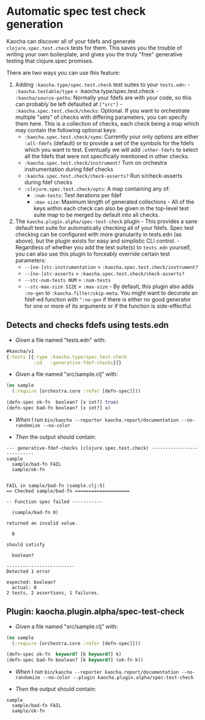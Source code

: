 # Automatic spec test check generation

Kaocha can discover all of your fdefs and generate `clojure.spec.test.check`
  tests for them. This saves you the trouble of writing your own boilerplate,
  and gives you the truly "free" generative testing that clojure.spec promises.

  There are two ways you can use this feature:

  1. Adding `:kaocha.type/spec.test.check` test suites to your `tests.edn`:
    - `:kaocha.testable/type` = :kaocha.type/spec.test.check
    - `:kaocha/source-paths`: Normally your fdefs are with your code, so this
      can probably be left defaulted at `["src"]`
    - `:kaocha.spec.test.check/checks`: Optional. If you want to
      orchestrate multiple "sets" of checks with differing parameters, you can
      specify them here. This is a collection of checks, each check being a map
      which may contain the following optional keys:
      - `:kaocha.spec.test.check/syms`: Currently your only options are either
        `:all-fdefs` (default) or to provide a set of the symbols for the fdefs
        which you want to test. Eventually we will add `:other-fdefs` to select
        all the fdefs that were not specifically mentioned in other checks.
      - `:kaocha.spec.test.check/instrument?` Turn on orchestra instrumentation
        during fdef checks
      - `:kaocha.spec.test.check/check-asserts?` Run s/check-asserts during fdef
        checks
      - `:clojure.spec.test.check/opts`: A map containing any of:
        - `:num-tests`: Test iterations per fdef
        - `:max-size`: Maximum length of generated collections
    - All of the keys within each check can also be given in the top-level test
      suite map to be merged by default into all checks.
  2. The `kaocha.plugin.alpha/spec-test-check` plugin
    - This provides a sane default test suite for automatically checking all of
      your fdefs. Spec test checking can be configured with more granularity in
      tests.edn (as above), but the plugin exists for easy and simplistic CLI
      control.
    - Regardless of whether you add the test suite(s) to `tests.edn` yourself,
      you can also use this plugin to forceably override certain test
      parameters:
        - `--[no-]stc-instrumentation` = `:kaocha.spec.test.check/instrument?`
        - `--[no-]stc-asserts` = `:kaocha.spec.test.check/check-asserts?`
        - `--stc-num-tests NUM` = `:num-tests`
        - `--stc-max-size SIZE` = `:max-size`
    - By default, this plugin also adds `:no-gen` to `:kaocha.filter/skip-meta`.
      You might want to decorate an fdef-ed function with `^:no-gen` if there is
      either no good generator for one or more of its arguments or if the
      function is side-effectful.

## Detects and checks fdefs using tests.edn

- <em>Given </em> a file named "tests.edn" with:

``` clojure
#kaocha/v1
{:tests [{:type :kaocha.type/spec.test.check
          :id   :generative-fdef-checks}]}
```


- <em>Given </em> a file named "src/sample.clj" with:

``` clojure
(ns sample
  (:require [orchestra.core :refer [defn-spec]]))

(defn-spec ok-fn  boolean? [x int?] true)
(defn-spec bad-fn boolean? [x int?] x)
```


- <em>When </em> I run `bin/kaocha --reporter kaocha.report/documentation --no-randomize --no-color`

- <em>Then </em> the output should contain:

``` text
--- generative-fdef-checks (clojure.spec.test.check) ---------------------------
sample
  sample/bad-fn FAIL
  sample/ok-fn


FAIL in sample/bad-fn (sample.clj:5)
== Checked sample/bad-fn ====================

-- Function spec failed -----------

  (sample/bad-fn 0)

returned an invalid value.

  0

should satisfy

  boolean?

-------------------------
Detected 1 error

expected: boolean?
  actual: 0
2 tests, 2 assertions, 1 failures.
```



## Plugin: kaocha.plugin.alpha/spec-test-check

- <em>Given </em> a file named "src/sample.clj" with:

``` clojure
(ns sample
  (:require [orchestra.core :refer [defn-spec]]))

(defn-spec ok-fn  keyword? [k keyword?] k)
(defn-spec bad-fn boolean? [k keyword?] (ok-fn k))
```


- <em>When </em> I run `bin/kaocha --reporter kaocha.report/documentation --no-randomize --no-color --plugin kaocha.plugin.alpha/spec-test-check`

- <em>Then </em> the output should contain:

``` text
sample
  sample/bad-fn FAIL
  sample/ok-fn
```



